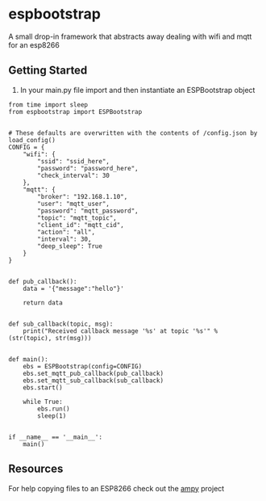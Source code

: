 espbootstrap
============

A small drop-in framework that abstracts away dealing with wifi and mqtt for an esp8266


Getting Started
---------------

1. In your main.py file import and then instantiate an ESPBootstrap object
```
from time import sleep
from espbootstrap import ESPBootstrap


# These defaults are overwritten with the contents of /config.json by load_config()
CONFIG = {
    "wifi": {
        "ssid": "ssid_here",
        "password": "password_here",
        "check_interval": 30
    },
    "mqtt": {
        "broker": "192.168.1.10",
        "user": "mqtt_user",
        "password": "mqtt_password",
        "topic": "mqtt_topic",
        "client_id": "mqtt_cid",
        "action": "all",
        "interval": 30,
        "deep_sleep": True
    }
}


def pub_callback():
    data = '{"message":"hello"}'

    return data


def sub_callback(topic, msg):
    print("Received callback message '%s' at topic '%s'" % (str(topic), str(msg)))


def main():
    ebs = ESPBootstrap(config=CONFIG)
    ebs.set_mqtt_pub_callback(pub_callback)
    ebs.set_mqtt_sub_callback(sub_callback)
    ebs.start()

    while True:
        ebs.run()
        sleep(1)


if __name__ == '__main__':
    main()

```


Resources
---------

For help copying files to an ESP8266 check out the [ampy](https://github.com/adafruit/ampy) project
